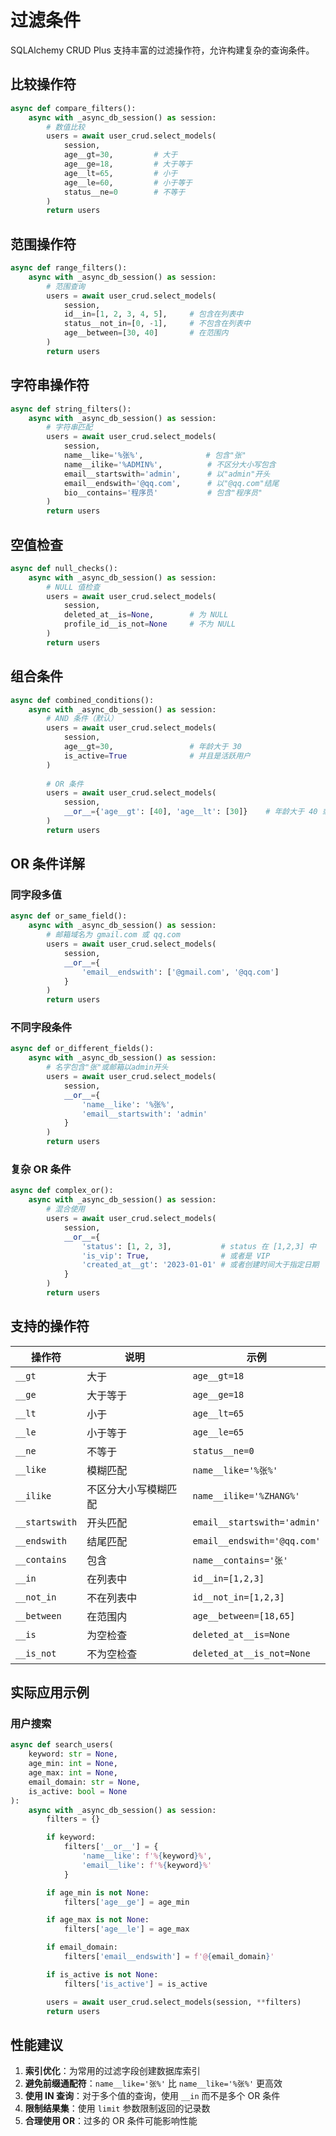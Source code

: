 # 过滤条件

SQLAlchemy CRUD Plus 支持丰富的过滤操作符，允许构建复杂的查询条件。

## 比较操作符

```python
async def compare_filters():
    async with _async_db_session() as session:
        # 数值比较
        users = await user_crud.select_models(
            session,
            age__gt=30,         # 大于
            age__ge=18,         # 大于等于
            age__lt=65,         # 小于
            age__le=60,         # 小于等于
            status__ne=0        # 不等于
        )
        return users
```

## 范围操作符

```python
async def range_filters():
    async with _async_db_session() as session:
        # 范围查询
        users = await user_crud.select_models(
            session,
            id__in=[1, 2, 3, 4, 5],     # 包含在列表中
            status__not_in=[0, -1],     # 不包含在列表中
            age__between=[30, 40]       # 在范围内
        )
        return users
```

## 字符串操作符

```python
async def string_filters():
    async with _async_db_session() as session:
        # 字符串匹配
        users = await user_crud.select_models(
            session,
            name__like='%张%',              # 包含"张"
            name__ilike='%ADMIN%',          # 不区分大小写包含
            email__startswith='admin',      # 以"admin"开头
            email__endswith='@qq.com',      # 以"@qq.com"结尾
            bio__contains='程序员'           # 包含"程序员"
        )
        return users
```

## 空值检查

```python
async def null_checks():
    async with _async_db_session() as session:
        # NULL 值检查
        users = await user_crud.select_models(
            session,
            deleted_at__is=None,        # 为 NULL
            profile_id__is_not=None     # 不为 NULL
        )
        return users
```

## 组合条件

```python
async def combined_conditions():
    async with _async_db_session() as session:
        # AND 条件（默认）
        users = await user_crud.select_models(
            session,
            age__gt=30,                 # 年龄大于 30
            is_active=True              # 并且是活跃用户
        )
        
        # OR 条件
        users = await user_crud.select_models(
            session,
            __or__={'age__gt': [40], 'age__lt': [30]}    # 年龄大于 40 或小于 30
        )
        return users
```

## OR 条件详解

### 同字段多值

```python
async def or_same_field():
    async with _async_db_session() as session:
        # 邮箱域名为 gmail.com 或 qq.com
        users = await user_crud.select_models(
            session,
            __or__={
                'email__endswith': ['@gmail.com', '@qq.com']
            }
        )
        return users
```

### 不同字段条件

```python
async def or_different_fields():
    async with _async_db_session() as session:
        # 名字包含"张"或邮箱以admin开头
        users = await user_crud.select_models(
            session,
            __or__={
                'name__like': '%张%',
                'email__startswith': 'admin'
            }
        )
        return users
```

### 复杂 OR 条件

```python
async def complex_or():
    async with _async_db_session() as session:
        # 混合使用
        users = await user_crud.select_models(
            session,
            __or__={
                'status': [1, 2, 3],           # status 在 [1,2,3] 中
                'is_vip': True,                # 或者是 VIP
                'created_at__gt': '2023-01-01' # 或者创建时间大于指定日期
            }
        )
        return users
```

## 支持的操作符

| 操作符 | 说明 | 示例 |
|--------|------|------|
| `__gt` | 大于 | `age__gt=18` |
| `__ge` | 大于等于 | `age__ge=18` |
| `__lt` | 小于 | `age__lt=65` |
| `__le` | 小于等于 | `age__le=65` |
| `__ne` | 不等于 | `status__ne=0` |
| `__like` | 模糊匹配 | `name__like='%张%'` |
| `__ilike` | 不区分大小写模糊匹配 | `name__ilike='%ZHANG%'` |
| `__startswith` | 开头匹配 | `email__startswith='admin'` |
| `__endswith` | 结尾匹配 | `email__endswith='@qq.com'` |
| `__contains` | 包含 | `name__contains='张'` |
| `__in` | 在列表中 | `id__in=[1,2,3]` |
| `__not_in` | 不在列表中 | `id__not_in=[1,2,3]` |
| `__between` | 在范围内 | `age__between=[18,65]` |
| `__is` | 为空检查 | `deleted_at__is=None` |
| `__is_not` | 不为空检查 | `deleted_at__is_not=None` |

## 实际应用示例

### 用户搜索

```python
async def search_users(
    keyword: str = None,
    age_min: int = None,
    age_max: int = None,
    email_domain: str = None,
    is_active: bool = None
):
    async with _async_db_session() as session:
        filters = {}

        if keyword:
            filters['__or__'] = {
                'name__like': f'%{keyword}%',
                'email__like': f'%{keyword}%'
            }

        if age_min is not None:
            filters['age__ge'] = age_min

        if age_max is not None:
            filters['age__le'] = age_max

        if email_domain:
            filters['email__endswith'] = f'@{email_domain}'

        if is_active is not None:
            filters['is_active'] = is_active

        users = await user_crud.select_models(session, **filters)
        return users
```

## 性能建议

1. **索引优化**：为常用的过滤字段创建数据库索引
2. **避免前缀通配符**：`name__like='张%'` 比 `name__like='%张%'` 更高效
3. **使用 IN 查询**：对于多个值的查询，使用 `__in` 而不是多个 OR 条件
4. **限制结果集**：使用 `limit` 参数限制返回的记录数
5. **合理使用 OR**：过多的 OR 条件可能影响性能
